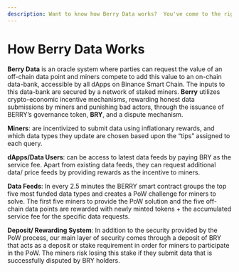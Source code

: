 ```yaml
---
description: Want to know how Berry Data works?  You've come to the right place.
---
```


# How Berry Data Works

**Berry Data** is an oracle system where parties can request the value of an off-chain data point and miners compete to add this value to an on-chain data-bank, accessible by all dApps on Binance Smart Chain. The inputs to this data-bank are secured by a network of staked miners. **Berry** utilizes crypto-economic incentive mechanisms, rewarding honest data submissions by miners and punishing bad actors, through the issuance of BERRY’s governance token, **BRY**, and a dispute mechanism.

**Miners**: are incentivized to submit data using inflationary rewards, and which data types they update are chosen based upon the “tips” assigned to each query.

**dApps/Data Users**: can be access to latest data feeds by paying BRY as the service fee. Apart from existing data feeds, they can request additional data/ price feeds by providing rewards as the incentive to miners.

**Data Feeds**: In every 2.5 minutes the BERRY smart contract groups the top five most funded data types and creates a PoW challenge for miners to solve. The first five miners to provide the PoW solution and the five off-chain data points are rewarded with newly minted tokens + the accumulated service fee for the specific data requests.

**Deposit/ Rewarding System**: In addition to the security provided by the PoW process, our main layer of security comes through a deposit of BRY that acts as a deposit or stake requirement in order for miners to participate in the PoW. The miners risk losing this stake if they submit data that is successfully disputed by BRY holders.

